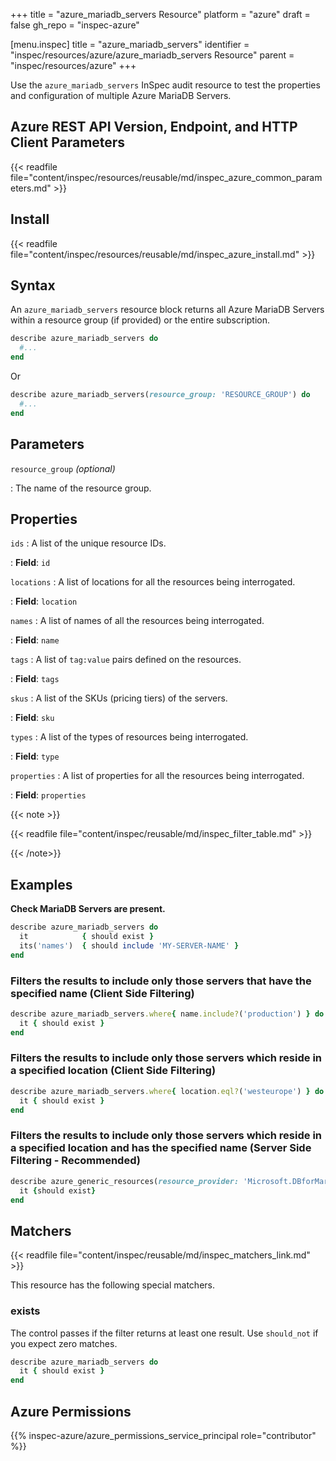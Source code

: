 +++
title = "azure_mariadb_servers Resource"
platform = "azure"
draft = false
gh_repo = "inspec-azure"

[menu.inspec]
title = "azure_mariadb_servers"
identifier = "inspec/resources/azure/azure_mariadb_servers Resource"
parent = "inspec/resources/azure"
+++

Use the `azure_mariadb_servers` InSpec audit resource to test the properties and configuration of multiple Azure MariaDB Servers.

## Azure REST API Version, Endpoint, and HTTP Client Parameters

{{< readfile file="content/inspec/resources/reusable/md/inspec_azure_common_parameters.md" >}}

## Install

{{< readfile file="content/inspec/resources/reusable/md/inspec_azure_install.md" >}}

## Syntax

An `azure_mariadb_servers` resource block returns all Azure MariaDB Servers within a resource group (if provided) or the entire subscription.

```ruby
describe azure_mariadb_servers do
  #...
end
```

Or

```ruby
describe azure_mariadb_servers(resource_group: 'RESOURCE_GROUP') do
  #...
end
```

## Parameters

`resource_group` _(optional)_

: The name of the resource group.

## Properties

`ids`
: A list of the unique resource IDs.

: **Field**: `id`

`locations`
: A list of locations for all the resources being interrogated.

: **Field**: `location`

`names`
: A list of names of all the resources being interrogated.

: **Field**: `name`

`tags`
: A list of `tag:value` pairs defined on the resources.

: **Field**: `tags`

`skus`
: A list of the SKUs (pricing tiers) of the servers.

: **Field**: `sku`

`types`
: A list of the types of resources being interrogated.

: **Field**: `type`

`properties`
: A list of properties for all the resources being interrogated.

: **Field**: `properties`

{{< note >}}

{{< readfile file="content/inspec/reusable/md/inspec_filter_table.md" >}}

{{< /note>}}

## Examples

**Check MariaDB Servers are present.**

```ruby
describe azure_mariadb_servers do
  it            { should exist }
  its('names')  { should include 'MY-SERVER-NAME' }
end
```

### Filters the results to include only those servers that have the specified name (Client Side Filtering)

```ruby
describe azure_mariadb_servers.where{ name.include?('production') } do
  it { should exist }
end
```

### Filters the results to include only those servers which reside in a specified location (Client Side Filtering)

```ruby
describe azure_mariadb_servers.where{ location.eql?('westeurope') } do
  it { should exist }
end
```

### Filters the results to include only those servers which reside in a specified location and has the specified name (Server Side Filtering - Recommended)

```ruby
describe azure_generic_resources(resource_provider: 'Microsoft.DBforMariaDB/servers', substring_of_name: 'production', location: 'westeurope') do
  it {should exist}
end
```

## Matchers

{{< readfile file="content/inspec/reusable/md/inspec_matchers_link.md" >}}

This resource has the following special matchers.

### exists

The control passes if the filter returns at least one result. Use `should_not` if you expect zero matches.

```ruby
describe azure_mariadb_servers do
  it { should exist }
end
```

## Azure Permissions

{{% inspec-azure/azure_permissions_service_principal role="contributor" %}}
